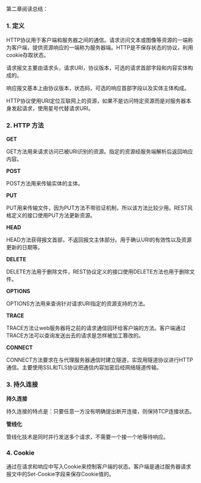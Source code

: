 第二章阅读总结：

### 1. 定义

HTTP协议用于客户端和服务器之间的通信。请求访问文本或图像等资源的一端称为客户端，提供资源响应的一端称为服务器端。HTTP是不保存状态的协议，利用cookie存取状态。

请求报文主要由请求头，请求URI，协议版本，可选的请求首部字段和内容实体构成的。

响应报文基本上由协议版本，状态码，可选的响应首部字段以及实体主体构成。


HTTP协议使用URI定位互联网上的资源，如果不是访问特定资源而是对服务器本身发起请求，使用星号代替请求URI。

### 2. HTTP 方法

**GET**

GET方法用来请求访问已被URI识别的资源。指定的资源经服务端解析后返回响应内容。

**POST**

POST方法用来传输实体的主体。

**PUT**

PUT用来传输文件，因为PUT方法不带验证机制，所以该方法比较少用。REST风格定义的接口使用PUT方法更新资源。

**HEAD**

HEAD方法获得报文首部，不返回报文主体部分。用于确认URI的有效性以及资源更新的日期等。

**DELETE**

DELETE方法用于删除文件，REST协议定义的接口使用DELETE方法也用于删除文件。


**OPTIONS**

OPTIONS方法用来查询针对请求URI指定的资源支持的方法。

**TRACE**

TRACE方法让web服务器将之前的请求通信回环给客户端的方法。客户端通过TRACE方法可以查询发送出去的请求是怎样被加工篡改的。

**CONNECT**

CONNECT方法要求在与代理服务器通信时建立隧道，实现用隧道协议进行HTTP通信。主要使用SSL和TLS协议把通信内容加密后经网络隧道传输。


### 3. 持久连接

**持久连接**

持久连接的特点是：只要任意一方没有明确提出断开连接，则保持TCP连接状态。

**管线化**

管线化技术是同时并行发送多个请求，不需要一个接一个地等待响应。

### 4. Cookie

通过在请求和响应中写入Cookie来控制客户端的状态。客户端是通过服务器请求报文中的Set-Cookie字段来保存Cookie值的。

